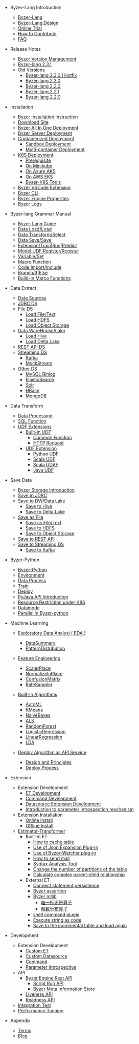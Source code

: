- Byzer-Lang Introduction
  * [Byzer-Lang](/byzer-lang/en-us/introduction/byzer_lang_intro.md)
  * [Byzer-Lang Design](/byzer-lang/en-us/introduction/byzer_lang_design.md)
  * [Online Trial](/byzer-lang/en-us/introduction/online_trial.md)
  * [How to Contribute](/byzer-lang/en-us/appendix/contribute.md)  
  * [FAQ](/byzer-lang/en-us/faq/byzerlang_FAQ.md)

- Release Notes
  * [Byzer Version Management](/byzer-lang/en-us/release-notes/README.md)
  * [Byzer-lang 2.3.1](/byzer-lang/en-us/release-notes/2.3.1.md)
  - Old Versions
    * [Byzer-lang 2.3.0.1 Hotfix](/byzer-lang/en-us/release-notes/2.3.0.1.md)
    * [Byzer-lang 2.3.0](/byzer-lang/en-us/release-notes/2.3.0.md)
    * [Byzer-lang 2.2.2](/byzer-lang/en-us/release-notes/2.2.2.md)
    * [Byzer-lang 2.2.1](/byzer-lang/en-us/release-notes/2.2.1.md)
    * [Byzer-lang 2.2.0](/byzer-lang/en--us/release-notes/2.2.0.md)

- Installation
  * [Byzer Installation Instruction](/byzer-lang/en-us/installation/README.md)
  * [Download Site](/byzer-lang/en-us/installation/download/site.md)
  * [Byzer All In One Deployment](/byzer-lang/en-us/installation/server/byzer-all-in-one-deployment.md)
  * [Byzer Server Deployment](/byzer-lang/en-us/installation/server/binary-installation.md)
  * [Containerized Deployment](/byzer-lang/en-us/installation/containerized-deployment/containerized-deployment.md)
    * [Sandbox Deployment](/byzer-lang/en-us/installation/containerized-deployment/sandbox-standalone.md)
    * [Multi-container Deployment](/byzer-lang/en-us/installation/containerized-deployment/muti-continer.md)
  * [K8S Deployment](/byzer-lang/en-us/installation/k8s/k8s-deployment.md)
    * [Prerequisite](/byzer-lang/en-us/installation/k8s/k8s-prerequisites.md)
    * [On Minikube](/byzer-lang/en-us/installation/k8s/byzer-on-minikube.md)
    * [On Azure AKS](/byzer-lang/en-us/installation/k8s/byzer-on-azure.md)
    * [On AWS EKS](/byzer-lang/en-us/installation/k8s/byzer-on-aws.md)
    * [Byzer-K8S Tools](/byzer-lang/en-us/installation/k8s/byzer-k8s-tool.md)
  * [Byzer VSCode Extension](/byzer-lang/en-us/installation/vscode/byzer-vscode-extension-installation.md)
  * [Byzer CLI](/byzer-lang/en-us/installation/cli/byzer-cli.md)
  * [Byzer Engine Properties](/byzer-lang/en-us/installation/configuration/byzer-lang-configuration.md)
  * [Byzer Logs](/byzer-lang/en-us/installation/logs/log.md)
  
- Byzer-lang Grammar Manual
  * [Byzer-Lang Guide](/byzer-lang/en-us/grammar/outline.md)  
  * [Data Load/Load](/byzer-lang/en-us/grammar/load.md)
  * [Data Transform/Select](/byzer-lang/en-us/grammar/select.md)
  * [Data Save/Save](/byzer-lang/en-us/grammar/save.md)
  * [Extension/Train|Run|Predict](/byzer-lang/en-us/grammar/et_statement.md)
  * [Model,UDF Register/Register](/byzer-lang/en-us/grammar/register.md)  
  * [Variable/Set](/byzer-lang/en-us/grammar/set.md)
  * [Macro Function](/byzer-lang/en-us/grammar/macro.md)
  * [Code Import/Include](/byzer-lang/en-us/grammar/include.md)
  * [Branch/If|Else](/byzer-lang/en-us/grammar/branch_statement.md)
  * [Build-in Marco Functions](/byzer-lang/en-us/grammar/commands.md)

- Data Extract
    - [Data Sources](/byzer-lang/en-us/datasource/README.md)
    - [JDBC DS](/byzer-lang/en-us/datasource/jdbc/jdbc.md)
    - [File DS](/byzer-lang/en-us/datasource/file/README.md)
      - [Load File/Text](/byzer-lang/en-us/datasource/file/file.md)
      - [Load HDFS ](/byzer-lang/en-us/datasource/file/hdfs.md)
      - [Load Object Storage](/byzer-lang/en-us/datasource/file/object_storage.md)
    - [Data WareHouse/Lake](/byzer-lang/en-us/datasource/dw/README.md)
      * [Load Hive](/byzer-lang/en-us/datasource/dw/hive.md)
      * [Load Delta Lake](/byzer-lang/en-us/datasource/dw/delta_lake.md)
    - [REST API DS](/byzer-lang/en-us/datasource/restapi/restapi.md)
    - [Streaming DS](/byzer-lang/en-us/datasource/streaming/README.md)
      * [Kafka](/byzer-lang/en-us/datasource/streaming/kafka.md)
      * [MockStream](/byzer-lang/en-us/datasource/streaming/mock_streaming.md)
    - [Other DS](/byzer-lang/en-us/datasource/others/RAEDME.md)
      * [MySQL Binlog](/byzer-lang/en-us/datasource/others/mysql_binlog.md)
      * [ElasticSearch](/byzer-lang/en-us/datasource/others/es.md)
      * [Solr](/byzer-lang/en-us/datasource/others/solr.md)
      * [HBase](/byzer-lang/en-us/datasource/others/hbase.md)
      * [MongoDB](/byzer-lang/en-us/datasource/others/mongodb.md)

- Data Transform
  - [Data Processing](/byzer-lang/en-us/transform/README.md)
  - [SQL Function](/byzer-lang/en-us/transform/sql_func/README.md)
  - [UDF Extensions](/byzer-lang/en-us/transform/udf/README.md)
    * [Built-in UDF](/byzer-lang/en-us/transform/udf/built_in_udf/README.md)
      * [Common Function](/byzer-lang/en-us/transform/udf/built_in_udf/udf_funcs.md)
      * [HTTP Request](/byzer-lang/en-us/transform/udf/built_in_udf/http.md)
    * [UDF Extension](/byzer-lang/en-us/transform/udf/extend_udf/README.md)
      * [Python UDF](/byzer-lang/en-us/transform/udf/extend_udf/python_udf.md)
      * [Scala UDF](/byzer-lang/en-us/transform/udf/extend_udf/scala_udf.md)
      * [Scala UDAF](/byzer-lang/en-us/transform/udf/extend_udf/scala_udaf.md)
      * [Java UDF](/byzer-lang/en-us/transform/udf/extend_udf/java_udf.md)  

- Save Data
  - [Byzer Storage Introduction](/byzer-lang/en-us/save_data/README.md)
  - [Save to JDBC](/byzer-lang/en-us/save_data/jdbc/jdbc.md)
  - [Save to DW/Data Lake](/byzer-lang/en-us/save_data/dw/README.md)
    * [Save to Hive](/byzer-lang/en-us/save_data/dw/hive.md)
    * [Save to Delta Lake](/byzer-lang/en-us/save_data/dw/delta.md)
  - [Save as File](/byzer-lang/en-us/save_data/file/README.md)
    - [Save as File/Text](/byzer-lang/en-us/save_data/file/file.md)
    - [Save to HDFS](/byzer-lang/en-us/save_data/file/hdfs.md)
    - [Save to Object Storage](/byzer-lang/en-us/save_data/file/object_storage.md)
  - [Save to REST API](/byzer-lang/en-us/save_data/restapi/README.md)
  - [Save to Streaming DS](/byzer-lang/en-us/save_data/README.md)
    * [Save to Kafka](/byzer-lang/en-us/save_data/streaming/kafka.md)

- Byzer-Python
    - [Byzer-Python](/byzer-lang/en-us/python/README.md)
    * [Environment](/byzer-lang/en-us/python/env.md)
    * [Data Process](/byzer-lang/en-us/python/etl.md)
    * [Train](/byzer-lang/en-us/python/train.md)
    * [Deploy](/byzer-lang/en-us/python/deploy_model.md)
    * [PyJava API Introduction](/byzer-lang/en-us/python/pyjava.md)
    * [Resource Restriction under K8S](/byzer-lang/en-us/python/k8s_resource.md)
    * [Datamode](/byzer-lang/en-us/python/datamode.md)
    * [Parallel in Byzer-python](/byzer-lang/en-us/python/py_parallel.md)

- Machine Learning
    
    * [Exploratory Data Analysi ( EDA ) ](/byzer-lang/en-us/ml/eda/README.md)
      * [DataSummary](/byzer-lang/en-us/ml/eda/DataSummary.md)
      * [PatternDistribution](/byzer-lang/en-us/ml/eda/PatternDistribution.md)
    
    * [Feature Engineering](/byzer-lang/en-us/ml/feature/README.md)
        * [ScalerPlace](/byzer-lang/en-us/ml/feature/scale.md)
        * [NormalizeInPlace](/byzer-lang/en-us/ml/feature/normalize.md)
        * [ConfusionMatrix](/byzer-lang/en-us/ml/feature/confusion_matrix.md)
        * [RateSampler](/byzer-lang/en-us/ml/feature/rate_sample.md)

    * [Built-In Algorithms](/byzer-lang/en-us/ml/algs/README.md)
        * [AutoML](/byzer-lang/en-us/ml/algs/auto_ml.md) 
        * [KMeans](/byzer-lang/en-us/ml/algs/kmeans.md)
        * [NaiveBayes](/byzer-lang/en-us/ml/algs/naive_bayes.md)
        * [ALS](/byzer-lang/en-us/ml/algs/als.md)
        * [RandomForest](/byzer-lang/en-us/ml/algs/random_forest.md) 
        * [LogisticRegression](/byzer-lang/en-us/ml/algs/logistic_regression.md)
        * [LinearRegression](/byzer-lang/en-us/ml/algs/linear_regression.md)
        * [LDA](/byzer-lang/en-us/ml/algs/lda.md)

    * [Deploy Algorithm as API Service](/byzer-lang/en-us/ml/api_service/README.md)
        * [Design and Principles](/byzer-lang/en-us/ml/api_service/design.md)
        * [Deploy Process](/byzer-lang/en-us/ml/api_service/process.md)

- Extension
    * Extension Development
      * [ET Development](/byzer-lang/en-us/extension/dev/et_dev.md)
      * [Command Development](/byzer-lang/en-us/extension/dev/et_command.md)
      * [Datasource Extension Development](/byzer-lang/en-us/extension/dev/ds_dev.md)
      * [Introduction to parameter introspection mechanism](/byzer-lang/en-us/extension/dev/et_params_dev.md)
    * [Extension Installation](/byzer-lang/en-us/extension/README.md)
        * [Online Install](/byzer-lang/en-us/extension/installation/online_install.md)
        * [Offline Install](/byzer-lang/en-us/extension/installation/offline_install.md)
    * [Estimator-Transformer](/byzer-lang/en-us/extension/et/README.md)
        * Built-in ET
            * [How to cache table](/byzer-lang/en-us/extension/et/CacheExt.md)
            * [Use of Json Expansion Plug-in](/byzer-lang/en-us/extension/et/JsonExpandExt.md)
            * [Use of Byzer-Watcher plug-in](/byzer-lang/en-us/extension/et/byzer-watcher.md)
            * [How to send mail](/byzer-lang/en-us/extension/et/SendMessage.md)
            * [Syntax Analysis Tool](/byzer-lang/en-us/extension/et/SyntaxAnalyzeExt.md)
            * [Change the number of partitions of the table](/byzer-lang/en-us/extension/et/TableRepartition.md)
            * [Calculate complex parent-child relationship](/byzer-lang/en-us/extension/et/TreeBuildExt.md)
        * External ET
            * [Connect statement persistence](/byzer-lang/en-us/extension/et/external/connect-persist.md)
            * [Byzer assertion](/byzer-lang/en-us/extension/et/external/mlsql-assert.md)
            * [Byzer mllib](/byzer-lang/en-us/extension/et/external/mlsql-mllib.md)
              * [唯一标识符算子](/byzer-lang/en-us/extension/et/external/UniqueIdentifier.md)
              * [频数分布算子](/byzer-lang/en-us/extension/et/external/DescriptiveMetrics.md)
            * [shell command plugin](/byzer-lang/en-us/extension/et/external/mlsql-shell.md)
            * [Execute string as code](/byzer-lang/en-us/extension/et/external/run-script.md)
            * [Save to the incremental table and load again](/byzer-lang/en-us/extension/et/external/save-then-load.md)

- Development
    * Extension Development
      * [Custom ET](/byzer-lang/en-us/extension/dev/et_dev.md)
      * [Custom Datasource](/byzer-lang/en-us/extension/dev/ds_dev.md)
      * [Command](/byzer-lang/en-us/extension/dev/et_command.md)
      * [Parameter Introspective](/byzer-lang/en-us/extension/dev/et_params_dev.md)
    * API
      * [Byzer Engine Rest API](/byzer-lang/en-us/developer/api/README.md)
        * [Script Run API](/byzer-lang/en-us/developer/api/run_script_api.md)
        * [Byzer Meta Information Store](/byzer-lang/en-us/developer/api/meta_store.md)
      * [Liveness API](/byzer-lang/en-us/developer/api/liveness.md)
      * [Readness API](/byzer-lang/en-us/developer/api/readiness.md)
    * [Integration Test](/byzer-lang/en-us/developer/it/integration_test.md)     
    * [Performance Tunning](/byzer-lang/en-us/developer/tunning/dynamic_resource.md)

- Appendix
    * [Terms](/byzer-lang/en-us/appendix/terms.md)  
    * [Blog](/byzer-lang/en-us/appendix/blog.md)   

